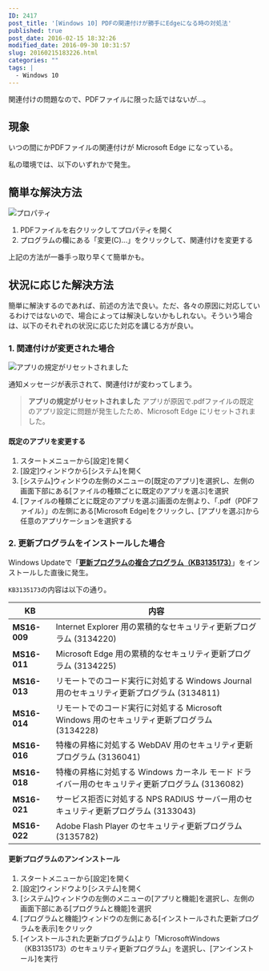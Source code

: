```yaml
---
ID: 2417
post_title: '[Windows 10] PDFの関連付けが勝手にEdgeになる時の対処法'
published: true
post_date: 2016-02-15 18:32:26
modified_date: 2016-09-30 10:31:57
slug: 20160215183226.html
categories: ""
tags: |
  - Windows 10
---
```

関連付けの問題なので、PDFファイルに限った話ではないが…。

<!--more-->

## 現象
いつの間にかPDFファイルの関連付けが Microsoft Edge になっている。

私の環境では、以下のいずれかで発生。

## 簡単な解決方法
![プロパティ](https://i.imgur.com/054ysLDl.png)

1. PDFファイルを右クリックしてプロパティを開く
2. プログラムの欄にある「変更(C)...」をクリックして、関連付けを変更する

上記の方法が一番手っ取り早くて簡単かも。

## 状況に応じた解決方法
簡単に解決するのであれば、前述の方法で良い。ただ、各々の原因に対応しているわけではないので、場合によっては解決しないかもしれない。そういう場合は、以下のそれぞれの状況に応じた対応を講じる方が良い。

### 1. 関連付けが変更された場合
![アプリの規定がリセットされました](https://i.imgur.com/RHpZhF3.png)

通知メッセージが表示されて、関連付けが変わってしまう。

> **アプリの規定がリセットされました**
> アプリが原因で.pdfファイルの既定のアプリ設定に問題が発生したため、Microsoft Edge にリセットされました。

#### 既定のアプリを変更する

1.  スタートメニューから[設定]を開く
2.  [設定]ウィンドウから[システム]を開く
3.  [システム]ウィンドウの左側のメニューの[既定のアプリ]を選択し、左側の画面下部にある[ファイルの種類ごとに既定のアプリを選ぶ]を選択
4.  [ファイルの種類ごとに既定のアプリを選ぶ]画面の左側より、「.pdf（PDFファイル）」の左側にある[Microsoft Edge]をクリックし、[アプリを選ぶ]から任意のアプリケーションを選択する

### 2. 更新プログラムをインストールした場合
Windows Updateで「[**更新プログラムの複合プログラム（KB3135173）**](https://support.microsoft.com/ja-jp/kb/3135173)」をインストールした直後に発生。

`KB3135173`の内容は以下の通り。

| KB | 内容 |
| --- | --- |
| **MS16-009** | Internet Explorer 用の累積的なセキュリティ更新プログラム (3134220) |
| **MS16-011** | Microsoft Edge 用の累積的なセキュリティ更新プログラム (3134225) |
| **MS16-013** | リモートでのコード実行に対処する Windows Journal 用のセキュリティ更新プログラム (3134811) |
| **MS16-014** | リモートでのコード実行に対処する Microsoft Windows 用のセキュリティ更新プログラム (3134228) |
| **MS16-016** | 特権の昇格に対処する WebDAV 用のセキュリティ更新プログラム (3136041) |
| **MS16-018** | 特権の昇格に対処する Windows カーネル モード ドライバー用のセキュリティ更新プログラム (3136082) |
| **MS16-021** | サービス拒否に対処する NPS RADIUS サーバー用のセキュリティ更新プログラム (3133043) |
| **MS16-022** | Adobe Flash Player のセキュリティ更新プログラム (3135782) |


#### 更新プログラムのアンインストール

1.  スタートメニューから[設定]を開く
2.  [設定]ウィンドウより[システム]を開く
3.  [システム]ウィンドウの左側のメニューの[アプリと機能]を選択し、左側の画面下部にある[プログラムと機能]を選択
4.  [プログラムと機能]ウィンドウの左側にある[インストールされた更新プログラムを表示]をクリック
5.  [インストールされた更新プログラム]より「MicrosoftWindows（KB3135173）のセキュリティ更新プログラム」を選択し、[アンインストール]を実行